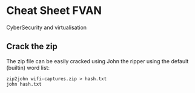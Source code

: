 # Cheat Sheet FVAN

CyberSecurity and virtualisation

## Crack the zip

The zip file can be easily cracked using John the ripper using the default (builtin) word list:

```console
zip2john wifi-captures.zip > hash.txt
john hash.txt
```
